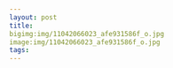 ```yaml
---
layout: post
title:
bigimg:img/11042066023_afe931586f_o.jpg 	
image:img/11042066023_afe931586f_o.jpg 	
tags:
---
```


